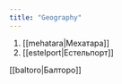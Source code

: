 ```yaml
---
title: "Geography"
---
```

1. [[mehatara|Мехатара]]
2. [[estelport|Естельпорт]]

[[baltoro|Балторо]]
